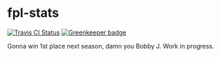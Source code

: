 # fpl-stats

[![Travis CI Status](https://travis-ci.org/mcclowes/fpl-stats.svg?branch=master)](https://travis-ci.org/) [![Greenkeeper badge](https://badges.greenkeeper.io/mcclowes/fpl-stats.svg)](https://greenkeeper.io/)

Gonna win 1st place next season, damn you Bobby J. Work in progress.
